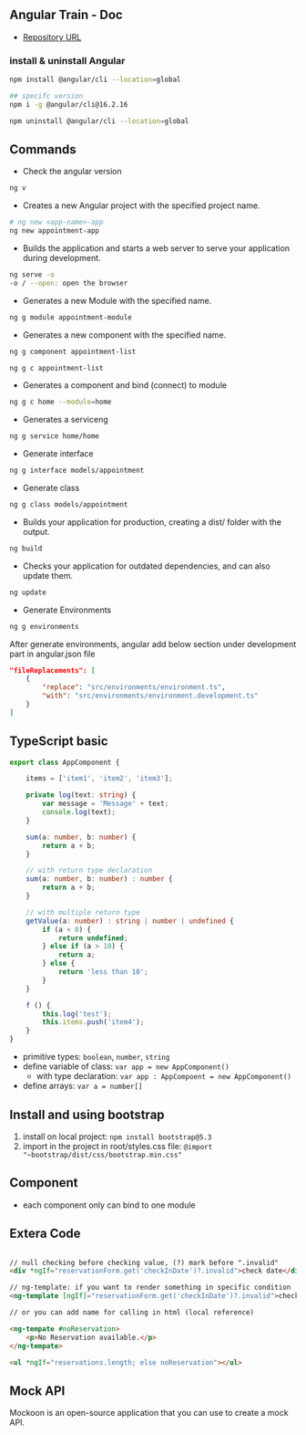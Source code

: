 ## Angular Train - Doc

- [Repository URL](https://github.com/JannickLeismann/angular-course-appointment-app)

### install & uninstall Angular
```bash
npm install @angular/cli --location=global

## specifc version
npm i -g @angular/cli@16.2.16

npm uninstall @angular/cli --location=global
```

## Commands
- Check the angular version
```bash
ng v
```
- Creates a new Angular project with the specified project name.
```bash
# ng new <app-name>-app
ng new appointment-app
```
- Builds the application and starts a web server to serve your application during development.
```bash
ng serve -o
-o / --open: open the browser
```

- Generates a new Module with the specified name.
```bash
ng g module appointment-module
```

- Generates a new component with the specified name.
```bash
ng g component appointment-list

ng g c appointment-list
```

- Generates a component and bind (connect) to module
```bash
ng g c home --module=home 
```

- Generates a serviceng
```bash
ng g service home/home  
```


- Generate interface
```bash
ng g interface models/appointment
```

- Generate class
```bash
ng g class models/appointment
```

- Builds your application for production, creating a dist/ folder with the output.
```bash
ng build
```

- Checks your application for outdated dependencies, and can also update them.
```bash
ng update
```

- Generate Environments
```bash
ng g environments
```
After generate environments, angular add below section under development part in angular.json file
```json
"fileReplacements": [
    {
        "replace": "src/environments/environment.ts",
        "with": "src/environments/environment.development.ts"
    }
]
```

## TypeScript basic
```ts
export class AppComponent {

    items = ['item1', 'item2', 'item3'];

    private log(text: string) {
        var message = 'Message' + text;
        console.log(text);
    }

    sum(a: number, b: number) {
        return a + b;
    }

    // with return type declaration
    sum(a: number, b: number) : number {
        return a + b;
    }

    // with multiple return type
    getValue(a: number) : string | number | undefined {
        if (a < 0) {
            return undefined;
        } else if (a > 10) {
            return a;
        } else {
            return 'less than 10';
        }
    }

    f () {
        this.log('test');
        this.items.push('item4');
    }
}
```
- primitive types: `boolean`, `number`, `string`
- define variable of class: `var app = new AppComponent()`
    - with type declaration: `var app : AppCompoent = new AppComponent()`
- define arrays: `var a = number[]`

## Install and using bootstrap
1. install on local project: `npm install bootstrap@5.3`
2. import in the project in root/styles.css file: `@import "~bootstrap/dist/css/bootstrap.min.css"`

## Component
- each component only can bind to one module

## Extera Code
```html

// null checking before checking value, (?) mark before ".invalid"
<div *ngIf="reservationForm.get('checkInDate')?.invalid">check date</div>

// ng-template: if you want to render something in specific condition
<ng-template [ngIf]="reservationForm.get('checkInDate')?.invalid">check date</ng-template>

// or you can add name for calling in html (local reference)

<ng-tempate #noReservation>
    <p>No Reservation available.</p>
</ng-tempate>

<ul *ngIf="reservations.length; else noReservation"></ul>

```

## Mock API
Mockoon is an open-source application that you can use to create a mock API.